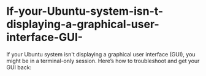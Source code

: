 # If-your-Ubuntu-system-isn-t-displaying-a-graphical-user-interface-GUI-
If your Ubuntu system isn't displaying a graphical user interface (GUI), you might be in a terminal-only session. Here’s how to troubleshoot and get your GUI back:
